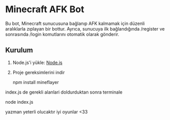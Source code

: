 # Minecraft AFK Bot

Bu bot, Minecraft sunucusuna bağlanıp AFK kalmamak için düzenli aralıklarla zıplayan bir bottur. Ayrıca, sunucuya ilk bağlandığında /register ve sonrasında /login komutlarını otomatik olarak gönderir.

## Kurulum

1. Node.js'i yükle: [Node.js](https://nodejs.org/en/)
2. Proje gereksimlerini indir 
   
   npm install mineflayer
 
 
 index.js de gerekli alanlari doldurduktan sonra terminale

 node index.js

yazman yeterli olucaktır iyi oyunlar <33
